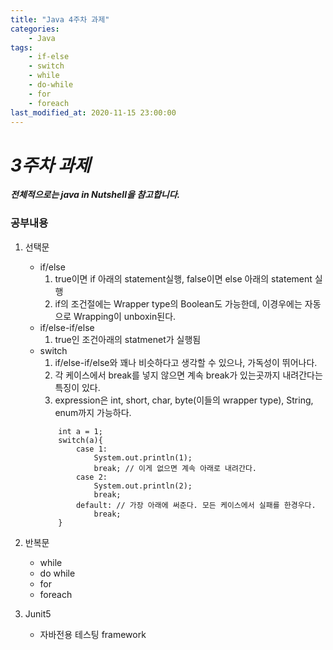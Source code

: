 ```yaml
---
title: "Java 4주차 과제"
categories:
    - Java
tags:
    - if-else
    - switch
    - while
    - do-while
    - for
    - foreach
last_modified_at: 2020-11-15 23:00:00
---
```

# *3주차 과제*

***전체적으로는 java in Nutshell을 참고합니다.***
### 공부내용  <br>

1. 선택문
    - if/else<br>
        1) true이면 if 아래의 statement실행, false이면 else 아래의 statement 실행
        2) if의 조건절에는 Wrapper type의 Boolean도 가능한데, 이경우에는 자동으로 Wrapping이 unboxin된다.
    - if/else-if/else
        1) true인 조건아래의 statmenet가 실행됨
    - switch
        1) if/else-if/else와 꽤나 비슷하다고 생각할 수 있으나, 가독성이 뛰어나다.
        2) 각 케이스에서 break를 넣지 않으면 계속 break가 있는곳까지 내려간다는 특징이 있다.
        3) expression은 int, short, char, byte(이들의 wrapper type), String, enum까지 가능하다.
        ```
            int a = 1;
            switch(a){
                case 1:
                    System.out.println(1);
                    break; // 이게 없으면 계속 아래로 내려간다.
                case 2:
                    System.out.println(2);
                    break;
                default: // 가장 아래에 써준다. 모든 케이스에서 실패를 한경우다.
                    break;
            }
        ```

2. 반복문
    - while
    - do while
    - for
    - foreach

3. Junit5
    - 자바전용 테스팅 framework